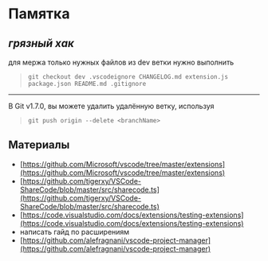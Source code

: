 # Памятка

## *грязный хак*
для мержа только нужных файлов из dev ветки нужно выполнить 

> `git checkout dev .vscodeignore CHANGELOG.md extension.js package.json README.md .gitignore`

---
В Git v1.7.0, вы можете удалить удалённую ветку, используя
> `git push origin --delete <branchName>`

## Материалы

+ [https://github.com/Microsoft/vscode/tree/master/extensions](https://github.com/Microsoft/vscode/tree/master/extensions)
+ [https://github.com/tigerxy/VSCode-ShareCode/blob/master/src/sharecode.ts](https://github.com/tigerxy/VSCode-ShareCode/blob/master/src/sharecode.ts)
+ [https://code.visualstudio.com/docs/extensions/testing-extensions](https://code.visualstudio.com/docs/extensions/testing-extensions)
+ написать гайд по расширениям
+ [https://github.com/alefragnani/vscode-project-manager](https://github.com/alefragnani/vscode-project-manager)